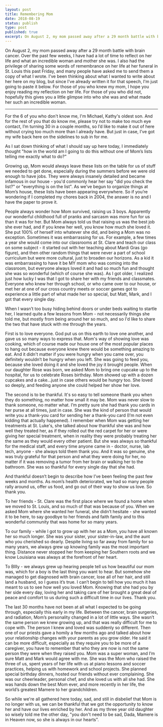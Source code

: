 ```yaml
---
layout: post
title: Remembering Mom
date: 2018-08-19
status: publish
type: post
published: true
excerpt: On August 2, my mom passed away after a 29 month battle with brain cancer. I had the privilege of sharing some words of remembrance at her funeral.
---
```


On August 2, my mom passed away after a 29 month battle with brain cancer. Over the past few weeks, I have had a lot of time to reflect on her life and what an incredible woman and mother she was. I also had the privilege of sharing some words of remembrance on her life at her funeral in St. Louis this past Friday, and many people have asked me to send them a copy of what I wrote. I've been thinking about what I wanted to write about her here on my blog, but since I've already written it for that speech, I'm just going to paste it below. For those of you who knew my mom, I hope you enjoy reading my reflection on her life. For those of you who did not, hopefully this gives you a little glimpse into who she was and what made her such an incredible woman.

---

For the 6 of you who don't know me, I'm Michael, Kathy's oldest son. And for the rest of you that do know me, please try not to make too much eye contact, I’m turning 30 in a couple months, so I’d like to make it out of here without crying too much more than I already have. But just in case, I’ve got my wife back here on the sidelines to sub in for me.

As I sat down thinking of what I should say up here today, I immediately thought "how in the world am I going to do this without one of Mom’s lists telling me exactly what to do?"


Growing up, Mom would always leave these lists on the table for us of stuff we needed to get done, especially during the summers before we were old enough to have jobs. They were always insanely detailed and became infamous in our house - you'd commonly hear her say "did you check the list?" or "everything is on the list". As we’ve begun to organize things at Mom’s house, these lists have been appearing everywhere. So if you’re wondering if I completed my chores back in 2004, the answer is no and I have the paper to prove it. 

People always wonder how Mom survived, raising us 3 boys. Apparently our wonderful childhood full of pranks and sarcasm was more fun for us than it was for her. But Mom always told us that raising us was the best job she ever had, and if you knew her well, you know how much she loved it. She put 100% of herself into whatever she did, and being a Mom was no exception. Sometimes it was embarrassing for us. For example, a few times a year she would come into our classrooms at St. Clare and teach our class on some subject - it started out with her teaching about Mardi Gras (go figure), and then other random things that were never a part of school curriculum but were more cultural, just to broaden our horizons. As a kid it was embarrassing to have it be MY mom who was coming into the classroom, but everyone always loved it and had so much fun and thought she was so wonderful (which of course she was). As I got older, I realized just how lucky I was that I got to share her with my friends and classmates. Everyone who knew her through school, or who came over to our house, or met her at one of our cross country meets or soccer games got to experience a little part of what made her so special, but Matt, Mark, and I got that every single day.

When I wasn’t too busy hiding behind doors or under beds waiting to startle her, I learned quite a few lessons from Mom - not necessarily things she told me, but mostly from being around her so much, and so I'd like to share the two that have stuck with me through the years.

First is to love everyone. God put us on this earth to love one another, and gave us so many ways to express that. Mom's way of showing love was cooking, which of course made our house one of the most popular places to hang out because everyone knew there would be something amazing to eat. And it didn't matter if you were hungry when you came over, you definitely wouldn’t be hungry when you left. She was going to feed you, because she loved doing it and she loved the joy it brought people. When our daughter Rose was born, we asked Mom to bring one cupcake up to the hospital, for us to celebrate Roses birthday. Mom showed up with a dozen cupcakes and a cake...just in case others would be hungry too. She loved so deeply, and feeding anyone she could helped her show her love.

The second is to be thankful. It's so easy to tell someone thank you when they do something, no matter how small it may be. Mom was never slow to thank someone, no matter what.  I’m pretty sure she had thank you cards in her purse at all times, just in case. She was the kind of person that would write you a thank-you card for sending her a thank-you card (I’m not even kidding that actually happened). I remember when Mom was getting her treatments at St. Luke's, she talked about how thankful she was and how well they treated her, as if they rolled out the red carpet for her or were giving her special treatment, when in reality they were probably treating her the same as they would every other patient. But she was always so thankful for the medical staff, and every time anyone came in - doctor, nurse, lab tech, anyone - she always told them thank you. And it was so genuine, she was truly grateful for that person and what they were doing for her, no matter if it was removing a tumor from her brain or walking her to the bathroom. She was so thankful for every single day that she had.

And thankful doesn’t begin to describe how I’ve been feeling the past few weeks and months. As mom’s health deteriorated, we had so many people rally around us, offer us food, and go out of their way to show us love. So thank you.

To her friends - St. Clare was the first place where we found a home when we moved to St. Louis, and so much of that was because of you. When we asked Mom where she wanted her funeral, she didn’t hesitate - she wanted it to be here, to say goodbye to her friends and faith family and to this wonderful community that was home for so many years. 

To our family - while I got to grow up with her as a Mom, you have all known her so much longer. She was your sister, your sister-in-law, and the aunt who you cherished so dearly. Despite living so far away from family for so many years, we always grew up knowing family was the most important thing. Distance never stopped her from keeping her Southern roots and we know Louisiana was always at the forefront of her heart.

To BIlly - we always grew up hearing people tell us how beautiful our mom was, which for a boy is the last thing you want to hear. But somehow she managed to get diagnosed with brain cancer, lose all of her hair, and still land a husband, so I guess it’s true. I can’t begin to tell how you much it has meant to us to see how well you loved Mom. Knowing that she had you by her side every day, loving her and taking care of her brought a great deal of peace and comfort to us during such a difficult time in our lives. Thank you.

The last 30 months have not been at all what I expected to be going through, especially this early in my life. Between the cancer, brain surgeries, and radiation, Mom’s personality changed in a lot of little ways. She wasn’t the same person we knew growing up, and that was really difficult for me to cope with. The person I knew and loved was suddenly so different. Then one of our priests gave a homily a few months ago and talked about how your relationship changes with your parents as you grow older. He said it can be more difficult, especially as they require you to be more of a caregiver, you have to remember that who they are now is not the same person they were when they raised you. Mom was a super woman, and I’m sure Matt and Mark would agree with me. She was the Mom who raised the three of us, spent years of her life with us at piano lessons and soccer practices, helping us with homework and school projects. She planned special birthday dinners, hosted our friends without ever complaining. She was our cheerleader, personal chef, and she loved us with all she had. She was hands down the best Mom ever, and more recently in her life, the world’s greatest Mamere to her grandchildren.


So while we're all gathered here today, sad, and still in disbelief that Mom is no longer with us, we can be thankful that we got the opportunity to know her and have our lives enriched by her. And as my three year old daughter so wisely told me the other day, "you don't need to be sad, Dada, Mamere is in Heaven now, so she is always in our hearts".